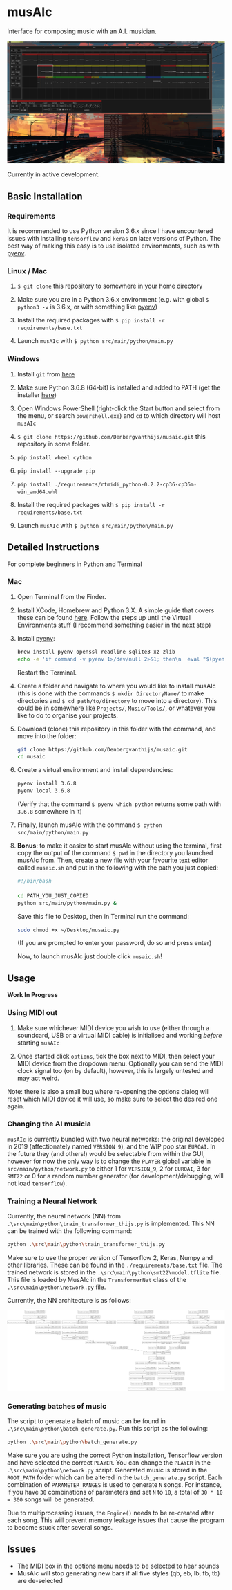 # musAIc

Interface for composing music with an A.I. musician.

![musAIc 1.0_dev in use](docs/screenshot.png)

Currently in active development.

## Basic Installation

### Requirements

It is recommended to use Python version 3.6.x since I have encountered issues with installing `tensorflow` and `keras` on later versions of Python. The best way of making this easy is to use isolated environments, such as with [pyenv](https://github.com/pyenv/pyenv).

### Linux / Mac

1. `$ git clone` this repository to somewhere in your home directory

2. Make sure you are in a Python 3.6.x environment (e.g. with global `$ python3 -v` is 3.6.x, or with something like [pyenv](https://github.com/pyenv/pyenv))

3. Install the required packages with ```$ pip install -r requirements/base.txt```

4. Launch `musAIc` with ```$ python src/main/python/main.py```

### Windows

1. Install `git` from [here](https://git-scm.com/downloads)

2. Make sure Python 3.6.8 (64-bit) is installed and added to PATH (get the installer [here](https://www.python.org/downloads/release/python-368/))

3. Open Windows PowerShell (right-click the Start button and select from the menu, or search `powershell.exe`) and `cd` to which directory will host `musAIc`

4. `$ git clone https://github.com/Denbergvanthijs/musaic.git` this repository in some folder.

5. `pip install wheel cython`

6. `pip install --upgrade pip`

7. `pip install ./requirements/rtmidi_python-0.2.2-cp36-cp36m-win_amd64.whl`

8. Install the required packages with ```$ pip install -r requirements/base.txt```

9. Launch `musAIc` with ```$ python src/main/python/main.py```

## Detailed Instructions

For complete beginners in Python and Terminal

### Mac

1. Open Terminal from the Finder.

2. Install XCode, Homebrew and Python 3.X. A simple guide that covers these can be found [here](https://installpython3.com/mac/). Follow the steps up until the Virtual Environments stuff (I recommend something easier in the next step)

3. Install [pyenv](https://github.com/pyenv/pyenv):

   ```bash
   brew install pyenv openssl readline sqlite3 xz zlib
   echo -e 'if command -v pyenv 1>/dev/null 2>&1; then\n  eval "$(pyenv init -)"\nfi' >> ~/.bash_profile
   ```

   Restart the Terminal.

4. Create a folder and navigate to where you would like to install musAIc (this is done with the commands `$ mkdir DirectoryName/` to make directories and `$ cd path/to/directory` to move into a directory). This could be in somewhere like `Projects/`, `Music/Tools/`, or whatever you like to do to organise your projects.

5. Download (clone) this repository in this folder with the command, and move into the folder:

   ```bash
   git clone https://github.com/Denbergvanthijs/musaic.git
   cd musaic
   ```

6. Create a virtual environment and install dependencies:

   ```bash
   pyenv install 3.6.8
   pyenv local 3.6.8
   ```

   (Verify that the command `$ pyenv which python` returns some path with `3.6.8` somewhere in it)

7. Finally, launch musAIc with the command `$ python src/main/python/main.py`

8. **Bonus**: to make it easier to start musAIc without using the terminal, first copy the output of the command `$ pwd` in the directory you launched musAIc from. Then, create a new file with your favourite text editor called `musaic.sh` and put in the following with the path you just copied:

   ```bash
   #!/bin/bash
   
   cd PATH_YOU_JUST_COPIED
   python src/main/python/main.py &
   ```

   Save this file to Desktop, then in Terminal run the command:

   ```bash
   sudo chmod +x ~/Desktop/musaic.py
   ```

   (If you are prompted to enter your password, do so and press enter)

   Now, to launch musAIc just double click `musaic.sh`!

## Usage

**Work In Progress**

### Using MIDI out

1. Make sure whichever MIDI device you wish to use (either through a soundcard, USB or a virtual MIDI cable) is initialised and working _before_ starting `musAIc`

2. Once started click `options`, tick the box next to MIDI, then select your MIDI device from the dropdown menu. Optionally you can send the MIDI clock signal too (on by default), however, this is largely untested and may act weird.

Note: there is also a small bug where re-opening the options dialog will reset which MIDI device it will use, so make sure to select the desired one again.

### Changing the AI musicia

`musAIc` is currently bundled with two neural networks: the original developed in 2019 (affectionately named `VERSION 9`), and the WIP pop star `EUROAI`. In the future they (and others!) would be selectable from within the GUI, however for now the only way is to change the `PLAYER` global variable in `src/main/python/network.py` to either 1 for `VERSION_9`, 2 for `EUROAI`, 3 for `SMT22` or 0 for a random number generator (for development/debugging, will not load `tensorflow`).

### Training a Neural Network

Currently, the neural network (NN) from `.\src\main\python\train_transformer_thijs.py` is implemented. This NN can be trained with the following command:

```bash
python .\src\main\python\train_transformer_thijs.py
```

Make sure to use the proper version of Tensorflow 2, Keras, Numpy and other libraries. These can be found in the `./requirements/base.txt` file. The trained network is stored in the `.\src\main\python\smt22\model.tflite` file. This file is loaded by MusAIc in the `TransformerNet` class of the `.\src\main\python\network.py` file.

Currently, the NN architecture is as follows:

![Current NN](.\src\main\python\smt22\model_thijs.png)

### Generating batches of music

The script to generate a batch of music can be found in `.\src\main\python\batch_generate.py`. Run this script as the following:

```bash
python .\src\main\python\batch_generate.py
```

Make sure you are using the correct Python installation, Tensorflow version and have selected the correct `PLAYER`. You can change the `PLAYER` in the `.\src\main\python\network.py` script. Generated music is stored in the `ROOT_PATH` folder which can be altered in the `batch_generate.py` script. Each combination of `PARAMETER_RANGES` is used to generate `N` songs. For instance, if you have `30` combinations of parameters and set `N` to `10`, a total of `30 * 10 = 300` songs will be generated.

Due to multiprocessing issues, the `Engine()` needs to be re-created after each song. This will prevent memory leakage issues that cause the program to become stuck after several songs.

## Issues

- The MIDI box in the options menu needs to be selected to hear sounds
- MusAIc will stop generating new bars if all five styles (qb, eb, lb, fb, tb) are de-selected
